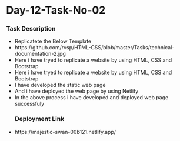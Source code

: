 <h1>Day-12-Task-No-02</h1>
<h3>Task Description</h3>
<ul>
  <li>Replicatete the Below Template</li>
  <li>https://github.com/rvsp/HTML-CSS/blob/master/Tasks/technical-documentation-2.jpg</li>
  <li>Here i have tryed to replicate a website by using HTML, CSS and Bootstrap</li>
  <li>Here i have tryed to replicate a website by using HTML, CSS and Bootstrap</li>
  <li>I have developed the static web page</li>
  <li>And i have deployed the web page by using Netlify </li>
  <li>In the above process i have developed and deployed web page successfuly</li>
  <h3>Deployment Link</h3>
  <li>https://majestic-swan-00b121.netlify.app/</li>
</ul>

